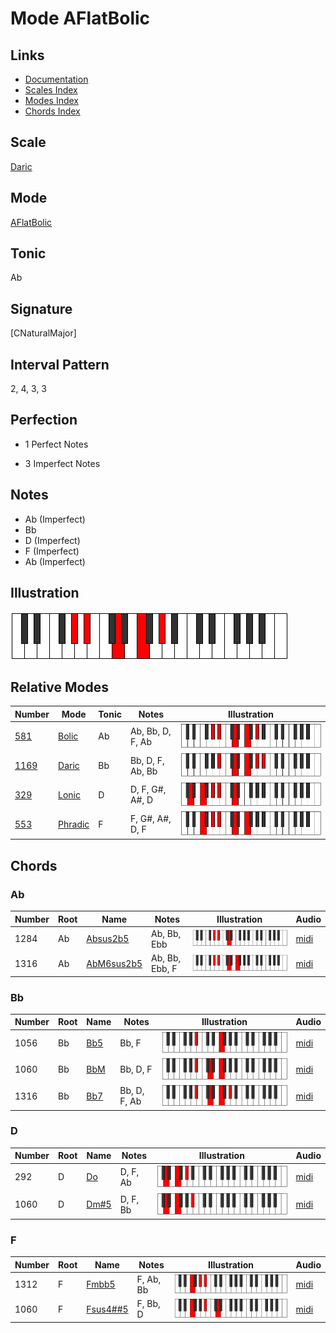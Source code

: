 # Mode AFlatBolic

## Links

- [Documentation](index.md)
- [Scales Index](Scales.md)
- [Modes Index](Modes.md)
- [Chords Index](Chords.md)

## Scale

[Daric](ScaleDaric.md)

## Mode

[AFlatBolic](ModeAFlatBolic.md)

## Tonic

Ab

## Signature

[CNaturalMajor]

## Interval Pattern

2, 4, 3, 3

## Perfection

 - 1 Perfect Notes

 - 3 Imperfect Notes

## Notes

- Ab (Imperfect)
- Bb
- D (Imperfect)
- F (Imperfect)
- Ab (Imperfect)

## Illustration

![AFlatBolic](ModeAFlatBolic.png)

## Relative Modes

| Number | Mode | Tonic | Notes | Illustration |
|--------|------|-------|-------|--------------|
| [581](https://ianring.com/musictheory/scales/581) | [Bolic](ModeBolic.md) | Ab | Ab, Bb, D, F, Ab | ![AFlatBolic](ModeAFlatBolic.png) |
| [1169](https://ianring.com/musictheory/scales/1169) | [Daric](ModeDaric.md) | Bb | Bb, D, F, Ab, Bb | ![BFlatDaric](ModeBFlatDaric.png) |
| [329](https://ianring.com/musictheory/scales/329) | [Lonic](ModeLonic.md) | D | D, F, G#, A#, D | ![DNaturalLonic](ModeDNaturalLonic.png) |
| [553](https://ianring.com/musictheory/scales/553) | [Phradic](ModePhradic.md) | F | F, G#, A#, D, F | ![FNaturalPhradic](ModeFNaturalPhradic.png) |

## Chords

### Ab

| Number | Root | Name | Notes | Illustration | Audio |
|--------|------|------|-------|--------------|-------|
| 1284 | Ab | [Absus2b5](ChordAFlatSuspendedSecondFlatFifth.md) | Ab, Bb, Ebb | ![Absus2b5](ChordAFlatSuspendedSecondFlatFifthRootPosition.png) | [midi](ChordAFlatSuspendedSecondFlatFifthRootPosition.mid) |
| 1316 | Ab | [AbM6sus2b5](ChordAFlatMajorSixthSuspendedSecondFlatFifth.md) | Ab, Bb, Ebb, F | ![AbM6sus2b5](ChordAFlatMajorSixthSuspendedSecondFlatFifthRootPosition.png) | [midi](ChordAFlatMajorSixthSuspendedSecondFlatFifthRootPosition.mid) |

### Bb

| Number | Root | Name | Notes | Illustration | Audio |
|--------|------|------|-------|--------------|-------|
| 1056 | Bb | [Bb5](ChordBFlatPowerChord.md) | Bb, F | ![Bb5](ChordBFlatPowerChordRootPosition.png) | [midi](ChordBFlatPowerChordRootPosition.mid) |
| 1060 | Bb | [BbM](ChordBFlatMajor.md) | Bb, D, F | ![BbM](ChordBFlatMajorRootPosition.png) | [midi](ChordBFlatMajorRootPosition.mid) |
| 1316 | Bb | [Bb7](ChordBFlatDominantSeventh.md) | Bb, D, F, Ab | ![Bb7](ChordBFlatDominantSeventhRootPosition.png) | [midi](ChordBFlatDominantSeventhRootPosition.mid) |

### D

| Number | Root | Name | Notes | Illustration | Audio |
|--------|------|------|-------|--------------|-------|
| 292 | D | [Do](ChordDNaturalDiminished.md) | D, F, Ab | ![Do](ChordDNaturalDiminishedRootPosition.png) | [midi](ChordDNaturalDiminishedRootPosition.mid) |
| 1060 | D | [Dm#5](ChordDNaturalMinorSharpFifth.md) | D, F, Bb | ![Dm#5](ChordDNaturalMinorSharpFifthRootPosition.png) | [midi](ChordDNaturalMinorSharpFifthRootPosition.mid) |

### F

| Number | Root | Name | Notes | Illustration | Audio |
|--------|------|------|-------|--------------|-------|
| 1312 | F | [Fmbb5](ChordFNaturalMinorDoubleFlatFifth.md) | F, Ab, Bb | ![Fmbb5](ChordFNaturalMinorDoubleFlatFifthRootPosition.png) | [midi](ChordFNaturalMinorDoubleFlatFifthRootPosition.mid) |
| 1060 | F | [Fsus4##5](ChordFNaturalSuspendedFourthDoubleSharpFifth.md) | F, Bb, D | ![Fsus4##5](ChordFNaturalSuspendedFourthDoubleSharpFifthRootPosition.png) | [midi](ChordFNaturalSuspendedFourthDoubleSharpFifthRootPosition.mid) |

